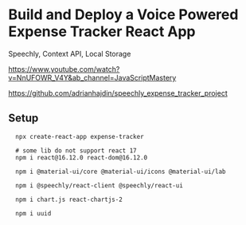 # Build and Deploy a Voice Powered Expense Tracker React App 
  
  Speechly, Context API, Local Storage

https://www.youtube.com/watch?v=NnUFOWR_V4Y&ab_channel=JavaScriptMastery

https://github.com/adrianhajdin/speechly_expense_tracker_project

## Setup
```
  npx create-react-app expense-tracker

  # some lib do not support react 17
  npm i react@16.12.0 react-dom@16.12.0

  npm i @material-ui/core @material-ui/icons @material-ui/lab

  npm i @speechly/react-client @speechly/react-ui

  npm i chart.js react-chartjs-2 

  npm i uuid
```